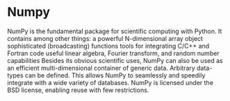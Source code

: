 # Numpy
NumPy is the fundamental package for scientific computing with Python. It contains among other things:  a powerful N-dimensional array object sophisticated (broadcasting) functions tools for integrating C/C++ and Fortran code useful linear algebra, Fourier transform, and random number capabilities Besides its obvious scientific uses, NumPy can also be used as an efficient multi-dimensional container of generic data. Arbitrary data-types can be defined. This allows NumPy to seamlessly and speedily integrate with a wide variety of databases.  NumPy is licensed under the BSD license, enabling reuse with few restrictions.
